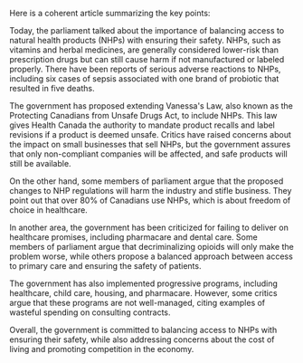 Here is a coherent article summarizing the key points:

Today, the parliament talked about the importance of balancing access to natural health products (NHPs) with ensuring their safety. NHPs, such as vitamins and herbal medicines, are generally considered lower-risk than prescription drugs but can still cause harm if not manufactured or labeled properly. There have been reports of serious adverse reactions to NHPs, including six cases of sepsis associated with one brand of probiotic that resulted in five deaths.

The government has proposed extending Vanessa's Law, also known as the Protecting Canadians from Unsafe Drugs Act, to include NHPs. This law gives Health Canada the authority to mandate product recalls and label revisions if a product is deemed unsafe. Critics have raised concerns about the impact on small businesses that sell NHPs, but the government assures that only non-compliant companies will be affected, and safe products will still be available.

On the other hand, some members of parliament argue that the proposed changes to NHP regulations will harm the industry and stifle business. They point out that over 80% of Canadians use NHPs, which is about freedom of choice in healthcare.

In another area, the government has been criticized for failing to deliver on healthcare promises, including pharmacare and dental care. Some members of parliament argue that decriminalizing opioids will only make the problem worse, while others propose a balanced approach between access to primary care and ensuring the safety of patients.

The government has also implemented progressive programs, including healthcare, child care, housing, and pharmacare. However, some critics argue that these programs are not well-managed, citing examples of wasteful spending on consulting contracts.

Overall, the government is committed to balancing access to NHPs with ensuring their safety, while also addressing concerns about the cost of living and promoting competition in the economy.